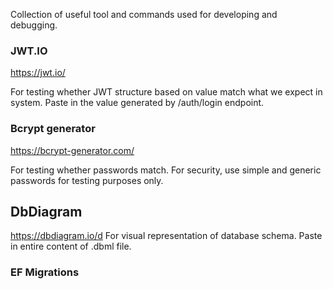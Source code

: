 
Collection of useful tool and commands used for developing and debugging.

### JWT.IO
https://jwt.io/

For testing whether JWT structure based on value match what we expect in system.
Paste in the value generated by /auth/login endpoint.

### Bcrypt generator
https://bcrypt-generator.com/

For testing whether passwords match.
For security, use simple and generic passwords for testing purposes only.

## DbDiagram
https://dbdiagram.io/d
For visual representation of database schema.
Paste in entire content of .dbml file.

### EF Migrations
